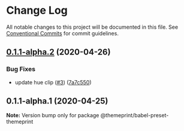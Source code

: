 # Change Log

All notable changes to this project will be documented in this file.
See [Conventional Commits](https://conventionalcommits.org) for commit guidelines.

## [0.1.1-alpha.2](https://github.com/themeprint/themeprint/compare/@themeprint/babel-preset-themeprint@0.1.1-alpha.1...@themeprint/babel-preset-themeprint@0.1.1-alpha.2) (2020-04-26)


### Bug Fixes

* update hue clip ([#3](https://github.com/themeprint/themeprint/issues/3)) ([7a7c550](https://github.com/themeprint/themeprint/commit/7a7c550c2ef05c8232479aac5ae4ab01248cf0c6))





## 0.1.1-alpha.1 (2020-04-25)

**Note:** Version bump only for package @themeprint/babel-preset-themeprint
